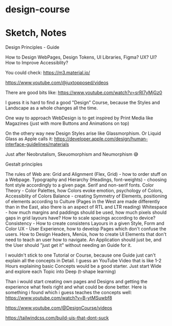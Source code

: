 # design-course

# Sketch, Notes

Design Principles - Guide 

How to Design WebPages, Design Tokens, UI Libraries, Figma?
UX? UI? How to Improve Accessiblity?

You could check:
https://m3.material.io/

https://www.youtube.com/@juxtopposed/videos

There are good bits like:
https://www.youtube.com/watch?v=srRI7yMjGz0

I guess it is hard to find a good "Design" Course, because the Styles and Landscape as a whole changes all the time. 

One way to approach WebDesign is to get inspired by Print Media like Magazines (just with more Buttons and Animations on top)

On the othery way new Design Styles arise like Glassmorphism. Or Liquid Glass as Apple calls it:
https://developer.apple.com/design/human-interface-guidelines/materials

Just after Neobrutalism, Skeuomorphism and Neumorphism 😅

Gestalt principles

The rules of Web are: 
Grid and Alignment (Flex, Grid) - how to order stuff on a Webpage. 
Typography and Hierarchy (Headings, font-weights) - choosing font style accordingly to a given page. Serif and non-serif fonts.
Color Theory -  Color Palettes, how Colors evoke emotion, psychology of Colors, Accessiblity of Colors
Balance - creating Symmetry of Elements, positioning of elements according to Culture (Pages in the West are made differently than in the East, also there is an aspect of RTL and LTR reading)
Whitespace - how much margins and paddings should be used, how much pixels should gaps in grid layours have? How to scale spacings according to device?
Consistency - How to create consistens Layours in a given Style, Form and Color
UX - User Experience, how to develop Pages which don't confuse the users. How to Design Headers, Menüs, how to create UI Elements that don't need to teach an user how to navigate. An Application should just be, and the User should "just get it" without needing an Guide for it. 

I wouldn't stick to one Tutorial or Course, because one Guide just can't explain all the concepts in Detail. I guess an YouTube Video that is like 1-2 Hours explaining basic Concepts would be a good starter. Just start Wide and explore each Topic into Deep (t-shape learning)

Than i would start creating own pages and Designs and getting the experience what feels right and what could be done better.
Here is something i found which i guess teaches the concepts well:
https://www.youtube.com/watch?v=B-ytMSuwbf8

https://www.youtube.com/@DesignCourse/videos

https://tailwindcss.com/build-uis-that-dont-suck
